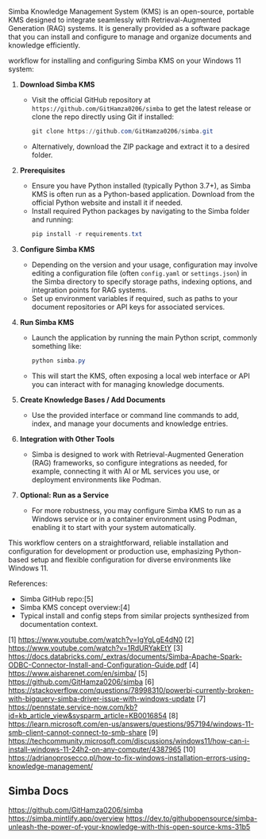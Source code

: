    Simba Knowledge Management System (KMS) is an open-source, portable KMS designed to integrate seamlessly with Retrieval-Augmented Generation (RAG) systems. It is generally provided as a software package that you can install and configure to manage and organize documents and knowledge efficiently.

workflow for installing and configuring Simba KMS on your Windows 11 system:

1. **Download Simba KMS**  
   - Visit the official GitHub repository at `https://github.com/GitHamza0206/simba` to get the latest release or clone the repo directly using Git if installed:  
     ```powershell
     git clone https://github.com/GitHamza0206/simba.git
     ```
   - Alternatively, download the ZIP package and extract it to a desired folder.

2. **Prerequisites**  
   - Ensure you have Python installed (typically Python 3.7+), as Simba KMS is often run as a Python-based application. Download from the official Python website and install it if needed.  
   - Install required Python packages by navigating to the Simba folder and running:  
     ```powershell
     pip install -r requirements.txt
     ```

3. **Configure Simba KMS**  
   - Depending on the version and your usage, configuration may involve editing a configuration file (often `config.yaml` or `settings.json`) in the Simba directory to specify storage paths, indexing options, and integration points for RAG systems.  
   - Set up environment variables if required, such as paths to your document repositories or API keys for associated services.

4. **Run Simba KMS**  
   - Launch the application by running the main Python script, commonly something like:  
     ```powershell
     python simba.py
     ```
   - This will start the KMS, often exposing a local web interface or API you can interact with for managing knowledge documents.

5. **Create Knowledge Bases / Add Documents**  
   - Use the provided interface or command line commands to add, index, and manage your documents and knowledge entries.

6. **Integration with Other Tools**  
   - Simba is designed to work with Retrieval-Augmented Generation (RAG) frameworks, so configure integrations as needed, for example, connecting it with AI or ML services you use, or deployment environments like Podman.

7. **Optional: Run as a Service**  
   - For more robustness, you may configure Simba KMS to run as a Windows service or in a container environment using Podman, enabling it to start with your system automatically.

This workflow centers on a straightforward, reliable installation and configuration for development or production use, emphasizing Python-based setup and flexible configuration for diverse environments like Windows 11.


References:  
- Simba GitHub repo:[5]
- Simba KMS concept overview:[4]
- Typical install and config steps from similar projects synthesized from documentation context.

[1] https://www.youtube.com/watch?v=IgYgLgE4dN0
[2] https://www.youtube.com/watch?v=1RdURYakEtY
[3] https://docs.databricks.com/_extras/documents/Simba-Apache-Spark-ODBC-Connector-Install-and-Configuration-Guide.pdf
[4] https://www.aisharenet.com/en/simba/
[5] https://github.com/GitHamza0206/simba
[6] https://stackoverflow.com/questions/78998310/powerbi-currently-broken-with-bigquery-simba-driver-issue-with-windows-update
[7] https://pennstate.service-now.com/kb?id=kb_article_view&sysparm_article=KB0016854
[8] https://learn.microsoft.com/en-us/answers/questions/957194/windows-11-smb-client-cannot-connect-to-smb-share
[9] https://techcommunity.microsoft.com/discussions/windows11/how-can-i-install-windows-11-24h2-on-any-computer/4387965
[10] https://adrianoprosecco.pl/how-to-fix-windows-installation-errors-using-knowledge-management/


## Simba Docs
https://github.com/GitHamza0206/simba
https://simba.mintlify.app/overview
https://dev.to/githubopensource/simba-unleash-the-power-of-your-knowledge-with-this-open-source-kms-31b5